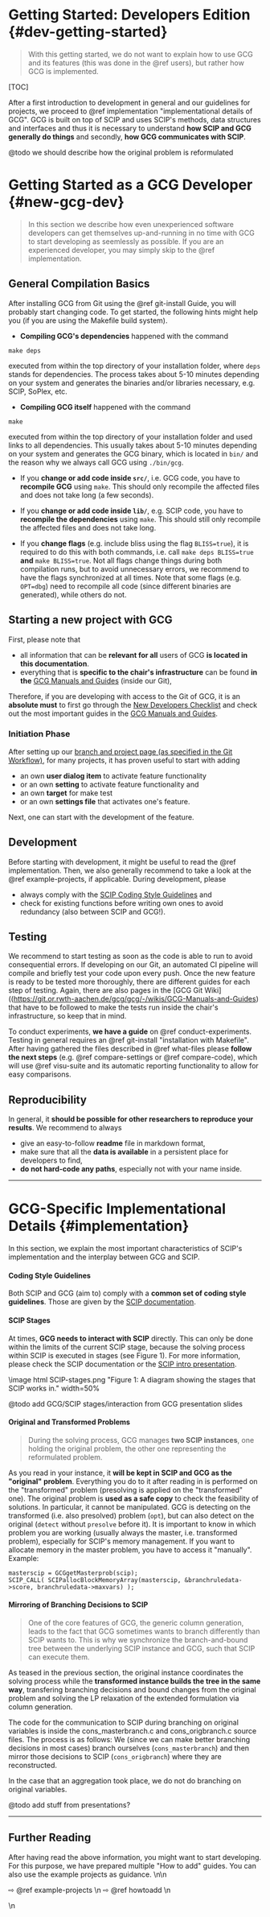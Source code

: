 # Getting Started: Developers Edition {#dev-getting-started}
> With this getting started, we do not want to explain how to use GCG and its features (this was
> done in the @ref users), but rather how GCG is implemented.

[TOC]

After a first introduction to development in general and our guidelines for projects, we proceed
to @ref implementation "implementational details of GCG".
GCG is built on top of SCIP and uses SCIP's methods, data structures and interfaces and thus
it is necessary to understand **how SCIP and GCG generally do things**
and secondly, **how GCG communicates with SCIP**.

@todo we should describe how the original problem is reformulated

# Getting Started as a GCG Developer {#new-gcg-dev}
> In this section we describe how even unexperienced software developers can get themselves
> up-and-running in no time with GCG to start developing as seemlessly as possible.
> If you are an experienced developer, you may simply skip to the @ref implementation.

## General Compilation Basics
After installing GCG from Git using the @ref git-install Guide, you will probably start changing code.
To get started, the following hints might help you (if you are using the Makefile build system).

- **Compiling GCG's dependencies** happened with the command
```
make deps
```
executed from within the top directory of your installation folder, where `deps` stands for dependencies.
The process takes about 5-10 minutes depending on your system and generates the binaries and/or libraries
necessary, e.g. SCIP, SoPlex, etc.

- **Compiling GCG itself** happened with the command
```
make
```
executed from within the top directory of your installation folder and used links to all dependencies.
This usually takes about 5-10 minutes depending on your system and generates the GCG binary,
which is located in `bin/` and the reason why we always call GCG using `./bin/gcg`.

- If you **change or add code inside `src/`**, i.e. GCG code, you have to **recompile GCG** using `make`.
This should only recompile the affected files and does not take long (a few seconds).

- If you **change or add code inside `lib/`**, e.g. SCIP code, you have to **recompile the dependencies**
using `make`. This should still only recompile the affected files and does not take long.

- If you **change flags** (e.g. include bliss using the flag `BLISS=true`), it is required to do
this with both commands, i.e. call `make deps BLISS=true` **and** `make BLISS=true`. Not all flags
change things during both compilation runs, but to avoid unnecessary errors, we recommend to have
the flags synchronized at all times. Note that some flags (e.g. `OPT=dbg`) need to recompile all
code (since different binaries are generated), while others do not.

## Starting a new project with GCG
First, please note that
* all information that can be **relevant for all** users of GCG **is located in this documentation**.   
* everything that is **specific to the chair's infrastructure** can be found **in the**
[GCG Manuals and Guides](https://git.or.rwth-aachen.de/gcg/gcg/-/wikis/GCG-Manuals-and-Guides) (inside our Git),

Therefore, if you are developing with access to the Git of GCG, it is an **absolute must** to first go
through the [New Developers Checklist](https://git.or.rwth-aachen.de/gcg/gcg/-/wikis/GCG-Wiki/GCG-Developers-Checklists#new-developers-checklist)
and check out the most important guides in the [GCG Manuals and Guides](https://git.or.rwth-aachen.de/gcg/gcg/-/wikis/GCG-Manuals-and-Guides).

### Initiation Phase
After setting up our [branch and project page (as specified in the Git Workflow)](https://git.or.rwth-aachen.de/gcg/gcg/-/wikis/GCG-Manuals-and-Guides/Git-Instructions-and-Guidelines), for many projects, it has proven useful to start with adding
- an own **user dialog item** to activate feature functionality
- or an own **setting** to activate feature functionality and
- an own **target** for make test
- or an own **settings file** that activates one's feature.

Next, one can start with the development of the feature.

## Development
Before starting with development, it might be useful to read the @ref implementation.
Then, we also generally recommend to take a look at the @ref example-projects, if applicable.
During development, please
- always comply with the [SCIP Coding Style Guidelines](https://www.scipopt.org/doc/html/CODE.php) and
- check for existing functions before writing own ones to avoid redundancy (also between SCIP and GCG!).

## Testing
We recommend to start testing as soon as the code is able to run to avoid consequential errors.
If developing on our Git, an automated CI pipeline will compile and briefly test your code
upon every push.
Once the new feature is ready to be tested more thoroughly, there are different guides for each step of testing.
Again, there are also pages in the [GCG Git Wiki]((https://git.or.rwth-aachen.de/gcg/gcg/-/wikis/GCG-Manuals-and-Guides)
that have to be followed to make the tests run inside the chair's infrastructure, so keep that in mind.

To conduct experiments, **we have a guide** on @ref conduct-experiments. Testing in general requires
an @ref git-install "installation with Makefile". After having gathered the files described in
@ref what-files please **follow the next steps** (e.g. @ref compare-settings or @ref compare-code),
which will use @ref visu-suite and its automatic reporting functionality to allow for easy
comparisons.

## Reproducibility
In general, it **should be possible for other researchers to reproduce your results**.
We recommend to always
- give an easy-to-follow **readme** file in markdown format,
- make sure that all the **data is available** in a persistent place for developers to find,
- **do not hard-code any paths**, especially not with your name inside.


<hr>

# GCG-Specific Implementational Details {#implementation}
In this section, we explain the most important characteristics of SCIP's implementation
and the interplay between GCG and SCIP.

#### Coding Style Guidelines
Both SCIP and GCG (aim to) comply with a **common set of coding style guidelines**.
Those are given by the [SCIP documentation](https://www.scipopt.org/doc/html/CODE.php).

#### SCIP Stages
At times, **GCG needs to interact with SCIP** directly. This can only be done within the
limits of the current SCIP stage, because the solving process within SCIP is executed in
stages (see Figure 1). For more information, please check the SCIP documentation or the
[SCIP intro presentation](https://www.scipopt.org/workshop2018/SCIP-Intro.pdf).

\image html SCIP-stages.png "Figure 1: A diagram showing the stages that SCIP works in." width=50%

@todo add GCG/SCIP stages/interaction from GCG presentation slides

#### Original and Transformed Problems
> During the solving process, GCG manages **two SCIP instances**, one holding
> the original problem, the other one representing the reformulated problem.

As you read in your instance, it **will be kept in SCIP and GCG as the "original" problem**.
Everything you do to it after reading in is performed on the "transformed" problem
(presolving is applied on the "transformed" one).
The original problem is **used as a safe copy** to check the feasibility of solutions. In particular,
it cannot be manipulated.
GCG is detecting on the transformed (i.e. also presolved) problem (`opt`), but can also detect on the original
(`detect` without `presolve` before it).
It is important to know in which problem you are working (usually always the master, i.e. transformed problem),
especially for SCIP's memory management. If you want to allocate memory in the master problem,
you have to access it "manually". Example:
```
masterscip = GCGgetMasterprob(scip);
SCIP_CALL( SCIPallocBlockMemoryArray(masterscip, &branchruledata->score, branchruledata->maxvars) );
```

#### Mirroring of Branching Decisions to SCIP
> One of the core features of GCG, the generic column generation, leads to the
> fact that GCG sometimes wants to branch differently than SCIP wants to.
> This is why we synchronize the branch-and-bound tree between the underlying
> SCIP instance and GCG, such that SCIP can execute them.

As teased in the previous section, the original instance coordinates the solving process
while the **transformed instance builds the tree in the same way**, transfering branching
decisions and bound changes from the original problem and solving the LP relaxation of the
extended formulation via column generation.

The code for the communication to SCIP during branching on original variables is inside the
cons_masterbranch.c and cons_origbranch.c source files. The process is as follows:
We (since we can make better branching decisions in most cases) branch ourselves
(`cons_masterbranch`) and then mirror those decisions to SCIP (`cons_origbranch`)
where they are reconstructed.

In the case that an aggregation took place, we do not do branching on original variables.

@todo add stuff from presentations?


<hr>

## Further Reading
After having read the above information, you might want to start developing. For this purpose,
we have prepared multiple "How to add" guides. You can also use the example projects as
guidance. \n\n

 ⇨ @ref example-projects \n
 ⇨ @ref howtoadd \n

\n
